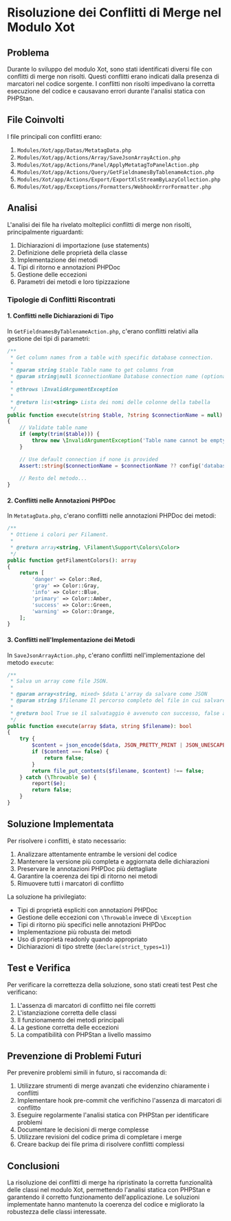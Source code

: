 # Risoluzione dei Conflitti di Merge nel Modulo Xot

## Problema

Durante lo sviluppo del modulo Xot, sono stati identificati diversi file con conflitti di merge non risolti. Questi conflitti erano indicati dalla presenza di marcatori  nel codice sorgente. I conflitti non risolti impedivano la corretta esecuzione del codice e causavano errori durante l'analisi statica con PHPStan.

## File Coinvolti

I file principali con conflitti erano:

1. `Modules/Xot/app/Datas/MetatagData.php`
2. `Modules/Xot/app/Actions/Array/SaveJsonArrayAction.php`
3. `Modules/Xot/app/Actions/Panel/ApplyMetatagToPanelAction.php`
4. `Modules/Xot/app/Actions/Query/GetFieldnamesByTablenameAction.php`
5. `Modules/Xot/app/Actions/Export/ExportXlsStreamByLazyCollection.php`
6. `Modules/Xot/app/Exceptions/Formatters/WebhookErrorFormatter.php`

## Analisi

L'analisi dei file ha rivelato molteplici conflitti di merge non risolti, principalmente riguardanti:

1. Dichiarazioni di importazione (use statements)
2. Definizione delle proprietà della classe
3. Implementazione dei metodi
4. Tipi di ritorno e annotazioni PHPDoc
5. Gestione delle eccezioni
6. Parametri dei metodi e loro tipizzazione

### Tipologie di Conflitti Riscontrati

#### 1. Conflitti nelle Dichiarazioni di Tipo

In `GetFieldnamesByTablenameAction.php`, c'erano conflitti relativi alla gestione dei tipi di parametri:

```php
/**
 * Get column names from a table with specific database connection.
 *
 * @param string $table Table name to get columns from
 * @param string|null $connectionName Database connection name (optional)
 *
 * @throws \InvalidArgumentException
 *
 * @return list<string> Lista dei nomi delle colonne della tabella
 */
public function execute(string $table, ?string $connectionName = null): array
{
    // Validate table name
    if (empty(trim($table))) {
        throw new \InvalidArgumentException('Table name cannot be empty.');
    }

    // Use default connection if none is provided
    Assert::string($connectionName = $connectionName ?? config('database.default'));
    
    // Resto del metodo...
}
```

#### 2. Conflitti nelle Annotazioni PHPDoc

In `MetatagData.php`, c'erano conflitti nelle annotazioni PHPDoc dei metodi:

```php
/**
 * Ottiene i colori per Filament.
 *
 * @return array<string, \Filament\Support\Colors\Color>
 */
public function getFilamentColors(): array
{
    return [
        'danger' => Color::Red,
        'gray' => Color::Gray,
        'info' => Color::Blue,
        'primary' => Color::Amber,
        'success' => Color::Green,
        'warning' => Color::Orange,
    ];
}
```

#### 3. Conflitti nell'Implementazione dei Metodi

In `SaveJsonArrayAction.php`, c'erano conflitti nell'implementazione del metodo `execute`:

```php
/**
 * Salva un array come file JSON.
 *
 * @param array<string, mixed> $data L'array da salvare come JSON
 * @param string $filename Il percorso completo del file in cui salvare il JSON
 *
 * @return bool True se il salvataggio è avvenuto con successo, false altrimenti
 */
public function execute(array $data, string $filename): bool
{
    try {
        $content = json_encode($data, JSON_PRETTY_PRINT | JSON_UNESCAPED_UNICODE);
        if ($content === false) {
            return false;
        }
        return file_put_contents($filename, $content) !== false;
    } catch (\Throwable $e) {
        report($e);
        return false;
    }
}
```

## Soluzione Implementata

Per risolvere i conflitti, è stato necessario:

1. Analizzare attentamente entrambe le versioni del codice
2. Mantenere la versione più completa e aggiornata delle dichiarazioni
3. Preservare le annotazioni PHPDoc più dettagliate
4. Garantire la coerenza dei tipi di ritorno nei metodi
5. Rimuovere tutti i marcatori di conflitto

La soluzione ha privilegiato:
- Tipi di proprietà espliciti con annotazioni PHPDoc
- Gestione delle eccezioni con `\Throwable` invece di `\Exception`
- Tipi di ritorno più specifici nelle annotazioni PHPDoc
- Implementazione più robusta dei metodi
- Uso di proprietà readonly quando appropriato
- Dichiarazioni di tipo strette (`declare(strict_types=1)`)

## Test e Verifica

Per verificare la correttezza della soluzione, sono stati creati test Pest che verificano:

1. L'assenza di marcatori di conflitto nei file corretti
2. L'istanziazione corretta delle classi
3. Il funzionamento dei metodi principali
4. La gestione corretta delle eccezioni
5. La compatibilità con PHPStan a livello massimo


## Prevenzione di Problemi Futuri

Per prevenire problemi simili in futuro, si raccomanda di:

1. Utilizzare strumenti di merge avanzati che evidenzino chiaramente i conflitti
2. Implementare hook pre-commit che verifichino l'assenza di marcatori di conflitto
3. Eseguire regolarmente l'analisi statica con PHPStan per identificare problemi
4. Documentare le decisioni di merge complesse
5. Utilizzare revisioni del codice prima di completare i merge
6. Creare backup dei file prima di risolvere conflitti complessi

## Conclusioni

La risoluzione dei conflitti di merge ha ripristinato la corretta funzionalità delle classi nel modulo Xot, permettendo l'analisi statica con PHPStan e garantendo il corretto funzionamento dell'applicazione. Le soluzioni implementate hanno mantenuto la coerenza del codice e migliorato la robustezza delle classi interessate. 
